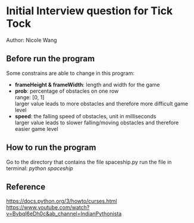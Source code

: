 # Initial Interview question for Tick Tock  
Author: Nicole Wang

## Before run the program
Some constrains are able to change in this program:
* **frameHeight & frameWidth**: length and width for the game 
* **prob**: percentage of obstacles on one row  
      range: [0, 1]  
      larger value leads to more obstacles and therefore more difficult game level
* **speed**: the falling speed of obstacles, unit in milliseconds  
       larger value leads to slower falling/moving obstacles and therefore easier game level

## How to run the program
Go to the directory that contains the file spaceship.py
run the file in terminal: *python spaceship*

## Reference
https://docs.python.org/3/howto/curses.html  
https://www.youtube.com/watch?v=BvbqI6eDh0c&ab_channel=IndianPythonista
